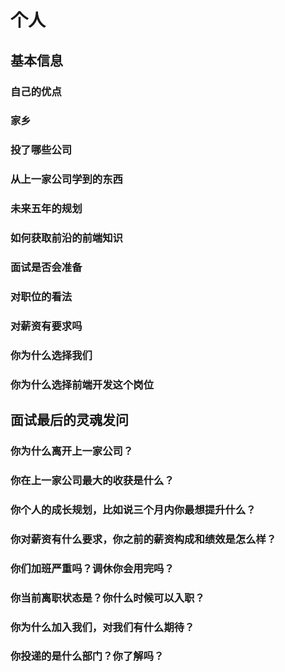 # 个人

## 基本信息

### 自己的优点

### 家乡

### 投了哪些公司

### 从上一家公司学到的东西

### 未来五年的规划

### 如何获取前沿的前端知识

### 面试是否会准备

### 对职位的看法

### 对薪资有要求吗

### 你为什么选择我们

### 你为什么选择前端开发这个岗位



## 面试最后的灵魂发问


### 你为什么离开上一家公司？

### 你在上一家公司最大的收获是什么？

### 你个人的成长规划，比如说三个月内你最想提升什么？

### 你对薪资有什么要求，你之前的薪资构成和绩效是怎么样？

### 你们加班严重吗？调休你会用完吗？

### 你当前离职状态是？你什么时候可以入职？

### 你为什么加入我们，对我们有什么期待？

### 你投递的是什么部门？你了解吗？